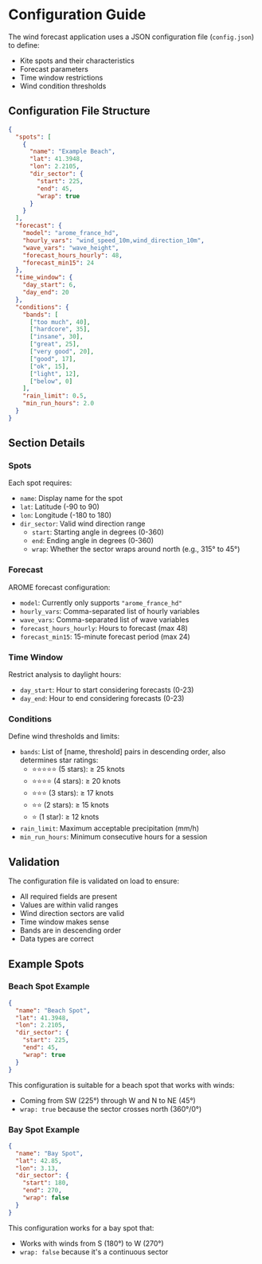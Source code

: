 # Configuration Guide

The wind forecast application uses a JSON configuration file (`config.json`) to define:
- Kite spots and their characteristics
- Forecast parameters
- Time window restrictions
- Wind condition thresholds

## Configuration File Structure

```json
{
  "spots": [
    {
      "name": "Example Beach",
      "lat": 41.3948,
      "lon": 2.2105,
      "dir_sector": {
        "start": 225,
        "end": 45,
        "wrap": true
      }
    }
  ],
  "forecast": {
    "model": "arome_france_hd",
    "hourly_vars": "wind_speed_10m,wind_direction_10m",
    "wave_vars": "wave_height",
    "forecast_hours_hourly": 48,
    "forecast_min15": 24
  },
  "time_window": {
    "day_start": 6,
    "day_end": 20
  },
  "conditions": {
    "bands": [
      ["too much", 40],
      ["hardcore", 35],
      ["insane", 30],
      ["great", 25],
      ["very good", 20],
      ["good", 17],
      ["ok", 15],
      ["light", 12],
      ["below", 0]
    ],
    "rain_limit": 0.5,
    "min_run_hours": 2.0
  }
}
```

## Section Details

### Spots
Each spot requires:
- `name`: Display name for the spot
- `lat`: Latitude (-90 to 90)
- `lon`: Longitude (-180 to 180)
- `dir_sector`: Valid wind direction range
  - `start`: Starting angle in degrees (0-360)
  - `end`: Ending angle in degrees (0-360)
  - `wrap`: Whether the sector wraps around north (e.g., 315° to 45°)

### Forecast
AROME forecast configuration:
- `model`: Currently only supports `"arome_france_hd"`
- `hourly_vars`: Comma-separated list of hourly variables
- `wave_vars`: Comma-separated list of wave variables
- `forecast_hours_hourly`: Hours to forecast (max 48)
- `forecast_min15`: 15-minute forecast period (max 24)

### Time Window
Restrict analysis to daylight hours:
- `day_start`: Hour to start considering forecasts (0-23)
- `day_end`: Hour to end considering forecasts (0-23)

### Conditions
Define wind thresholds and limits:
- `bands`: List of [name, threshold] pairs in descending order, also determines star ratings:
  - ⭐⭐⭐⭐⭐ (5 stars): ≥ 25 knots
  - ⭐⭐⭐⭐ (4 stars): ≥ 20 knots
  - ⭐⭐⭐ (3 stars): ≥ 17 knots
  - ⭐⭐ (2 stars): ≥ 15 knots
  - ⭐ (1 star): ≥ 12 knots
- `rain_limit`: Maximum acceptable precipitation (mm/h)
- `min_run_hours`: Minimum consecutive hours for a session

## Validation

The configuration file is validated on load to ensure:
- All required fields are present
- Values are within valid ranges
- Wind direction sectors are valid
- Time window makes sense
- Bands are in descending order
- Data types are correct

## Example Spots

### Beach Spot Example
```json
{
  "name": "Beach Spot",
  "lat": 41.3948,
  "lon": 2.2105,
  "dir_sector": {
    "start": 225,
    "end": 45,
    "wrap": true
  }
}
```
This configuration is suitable for a beach spot that works with winds:
- Coming from SW (225°) through W and N to NE (45°)
- `wrap: true` because the sector crosses north (360°/0°)

### Bay Spot Example
```json
{
  "name": "Bay Spot",
  "lat": 42.85,
  "lon": 3.13,
  "dir_sector": {
    "start": 180,
    "end": 270,
    "wrap": false
  }
}
```
This configuration works for a bay spot that:
- Works with winds from S (180°) to W (270°)
- `wrap: false` because it's a continuous sector

